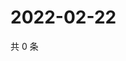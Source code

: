 # 2022-02-22

共 0 条

<!-- BEGIN WEIBO -->
<!-- 最后更新时间 Tue Feb 22 2022 06:14:02 GMT+0800 (China Standard Time) -->

<!-- END WEIBO -->
